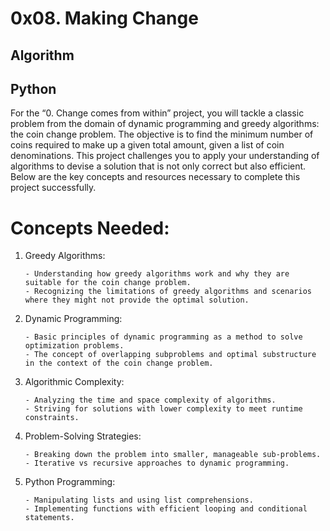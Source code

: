 # 0x08. Making Change

## Algorithm

## Python

For the “0. Change comes from within” project, you will tackle a classic problem from the domain of
dynamic programming and greedy algorithms: the coin change problem. The objective is to find the
minimum number of coins required to make up a given total amount, given a list of coin denominations. This
project challenges you to apply your understanding of algorithms to devise a solution that is not only
correct but also efficient. Below are the key concepts and resources necessary to complete this project
successfully.

# Concepts Needed:

1. Greedy Algorithms:

       - Understanding how greedy algorithms work and why they are suitable for the coin change problem.
       - Recognizing the limitations of greedy algorithms and scenarios where they might not provide the optimal solution.

2. Dynamic Programming:

       - Basic principles of dynamic programming as a method to solve optimization problems.
       - The concept of overlapping subproblems and optimal substructure in the context of the coin change problem.

3. Algorithmic Complexity:

       - Analyzing the time and space complexity of algorithms.
       - Striving for solutions with lower complexity to meet runtime constraints.

4. Problem-Solving Strategies:

       - Breaking down the problem into smaller, manageable sub-problems.
       - Iterative vs recursive approaches to dynamic programming.

5. Python Programming:

       - Manipulating lists and using list comprehensions.
       - Implementing functions with efficient looping and conditional statements.

